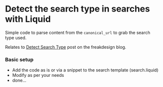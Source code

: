 # Detect the search type in searches with Liquid
Simple code to parse content from the `canonical_url` to grab the search type used.

Relates to [Detect Search Type](http://freakdesign.com.au/blogs/news/detect-the-search-type-used-in-a-shopify-search-with-liquid) post on the freakdesign blog. 


### Basic setup
- Add the code as is or via a snippet to the search template (search.liquid)
- Modify as per your needs
- done...